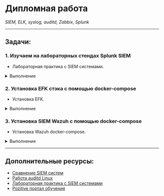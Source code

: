 # Дипломная работа
*SIEM, ELK, syslog, auditd, Zabbix, Splunk*  

---

## Задачи:

### 1. **Изучаем на лабораторных стендах Splunk SIEM**
   - Лабораторная практика с SIEM системами.  

<details>
  <summary> Выполнение </summary>
  
1. Сначала я установила Docker на свою Ubuntu для развёртывания Splunk.  
   - Обновила системные пакеты:  
     `sudo apt update`
   - Установила Docker:  
     `sudo apt install docker.io -y`  
   - Включила Docker и добавила свой пользовательский аккаунт в группу docker:  
     ```
     sudo systemctl enable --now docker  
     sudo usermod -aG docker $USER
     ```
   - Перезагрузила систему, чтобы изменения вступили в силу.  

2. Скачала официальный образ Splunk из Docker Hub:  
   `docker pull splunk/splunk:latest`

   ![](pics/L23_1_2.png)

3. Создала и запустила контейнер Splunk:  
   ```
   docker run -d --name splunk \
     -p 8000:8000 -p 8088:8088 -p 8089:8089 -p 9997:9997 \
     -e SPLUNK_START_ARGS="--accept-license" \
     -e SPLUNK_PASSWORD="StrongPassword123" \
     splunk/splunk:latest  
   ```
4. Проверила, что контейнер работает, с помощью команды:  
   `docker ps`

   ![](pics/L23_1_4.png)

5. Перешла в браузер и открыла Splunk:  
   - В адресной строке ввела http://tms.ubuntu:8000  
   - Вошла в систему, используя логин admin и пароль StrongPassword123.  

   ![](pics/L23_1_5.png)

6. Выполнила тестовый запрос в разделе Search & Reporting:  
   `index=_internal | stats count by sourcetype`
   - Изучила результаты поиска, в которых отобразилось количество событий по разным источникам.  

   ![](pics/L23_1_6.png)

   ![](pics/L23_1_6b.png)

   ![](pics/L23_1_6c.png)


Разбор информации, представленной на скриншоте.

На изображении представлен фрагмент лога, предположительно из Splunk. Рассмотрим его структуру и значения ключевых полей.

Поля и их значения:

- **Дата и время**
   ```
   12/15/24 10:30:48.872 AM
   ```
   - Это метка времени (timestamp), которая указывает, когда событие было зафиксировано.
   - Формат: `MM/DD/YY HH:MM:SS.ms`.
   - Значение: `15 декабря 2024 года, 10:30:48.872`.

- **Код HTTP-ответа**
   ```
   code: 200
   ```
   - Это HTTP-статус код.
   - Значение `200` указывает, что запрос был успешно выполнен.

- **Длительность обработки**
   ```
   durationMS: 7.437
   ```
   - Длительность обработки запроса, измеряемая в миллисекундах (ms).
   - Значение: запрос обработан за 7.437 мс.

- **Ожидаемый код**
   ```
   expectedCode: 200
   ```
   - Это код ответа, который ожидался от выполнения операции.
   - Значение: система ожидала `200`, и именно такой код был получен.

- **Имя хоста**
   ```
   hostname: 5825b0d8180e
   ```
   - Указывает имя хоста, на котором была зафиксирована операция.
   - В данном случае это, вероятно, ID контейнера или машины, на которой работает Splunk.

- **Уровень логирования**
   ```
   level: INFO
   ```
   - Уровень логирования, который указывает серьёзность сообщения.
   - INFO: информационное сообщение, которое не указывает на ошибки или проблемы.

- **Местоположение в коде**
   ```
   location: splunkmgmtclient/client.go:186
   ```
   - Указывает на файл и строку исходного кода, где был вызван соответствующий лог.
   - Значение: в файле `splunkmgmtclient/client.go` на строке `186`.

- **Сообщение**
   ```
   message: request to splunk server succeeded
   ```
   - Человеко-читаемое сообщение, описывающее событие.
   - Значение: "Запрос к серверу Splunk был выполнен успешно".

- **Операция**
   ```
   operation: GetConfStanza
   ```
   - Указывает на конкретную операцию или вызов, связанный с событием.
   - Значение: `GetConfStanza` — вероятно, запрос на получение конфигурационного блока.

- **URL запроса**
    ```
    requestURL: https://127.0.0.1:8089/services/configs/conf-server/teleport_supervisor?output_mode=json
    ```
    - Указывает URL, который был запрошен.
    - Значение: запрос был выполнен к локальному серверу (127.0.0.1) на порту `8089`.
    - Путь `services/configs/conf-server/teleport_supervisor` предполагает, что система запрашивает конфигурацию сервера `teleport_supervisor` в формате JSON.

- **Сервис**
    ```
    service: identity
    ```
    - Указывает на имя сервиса, связанного с данным запросом.
    - Значение: `identity` — возможно, компонент системы управления идентификацией.

- **Полная временная метка**
    ```
    time: 2024-12-15T10:30:48.872Z
    ```
    - Полная временная метка в формате ISO 8601 (UTC).
    - Указывает точное время события.

- **Дополнительные данные**
    ```
    host: 5825b0d8180e
    source: /opt/splunk/var/log/splunk/sup-pkg-identity-stdout.log
    sourcetype: sup-pkg-identity-stdout-too_small
    ```
    - **host**: Имя или идентификатор хоста, который сгенерировал лог.
    - **source**: Путь к лог-файлу, в котором зафиксировано событие (`/opt/splunk/var/log/splunk/sup-pkg-identity-stdout.log`).
    - **sourcetype**: Тип источника, определяющий структуру данных (`sup-pkg-identity-stdout-too_small`).

Интерпретация:

- Лог описывает успешный HTTP-запрос к локальному серверу Splunk (127.0.0.1), который запрашивает конфигурацию сервиса `teleport_supervisor`.
- Запрос завершился успешно с HTTP-ответом `200` за 7.437 мс.
- Лог создан на сервере с именем (или ID) `5825b0d8180e`, а данные зафиксированы в лог-файле `/opt/splunk/var/log/splunk/sup-pkg-identity-stdout.log`.
- Уровень логирования `INFO` означает, что событие носит чисто информационный характер и не является ошибкой.


7. Создала дашборд для визуализации данных:  
   - Составила запрос:  
     `index=_internal | stats count by sourcetype`
   - Настроила графики и сохранила дашборд.  

   ![](pics/L23_1_7a.png)


---

</details>

### 2. **Установка EFK стэка с помощью docker-compose**
   - Установка EFK.  

<details>
  <summary> Выполнение </summary>
  
1. Установила docker-compose на свою Ubuntu:  
   `sudo apt install docker-compose -y`  

2. Создала файл docker-compose.yml для установки EFK:  
```
version: '3.7'
services:
  elasticsearch:
    image: docker.elastic.co/elasticsearch/elasticsearch:7.17.4
    container_name: elasticsearch
    environment:
      - discovery.type=single-node
    ports:
      - "9200:9200"
      - "9300:9300"
    volumes:
      - esdata:/usr/share/elasticsearch/data

  kibana:
    image: docker.elastic.co/kibana/kibana:7.17.4
    container_name: kibana
    environment:
      ELASTICSEARCH_HOSTS: http://elasticsearch:9200
    ports:
      - "5601:5601"

  fluentd:
    build:
      context: .
      dockerfile: Dockerfile
    container_name: fluentd
    ports:
      - "9880:9880" # HTTP порт для входящих данных
      - "9880:9880/udp"
    volumes:
      - ./fluentd.conf:/fluentd/etc/fluent.conf
      - fluentd-storage:/fluentd/log
    environment:
      FLUENT_ELASTICSEARCH_HOST: elasticsearch
      FLUENTD_LOG_LEVEL: debug

volumes:
  esdata:
  fluentd-storage:


```

и `Dockerfile` там же, где docker-compose.yml

```
FROM fluent/fluentd:v1.15-1
USER root

# Устанавливаем curl
RUN apk add --no-cache curl

# Устанавливаем плагин для работы с Elasticsearch
RUN gem install fluent-plugin-elasticsearch --no-document

USER fluent

```

3. Настроила Fluentd с помощью файла fluentd.conf:  
```
<source>
  @type http
  port 9880
  bind 0.0.0.0
</source>

<match **>
  @type elasticsearch
  host elasticsearch
  port 9200
  logstash_format true
</match>

```

4. Запустила EFK-стэк:  
```
   docker-compose build
   docker-compose up -d
```

   ![](pics/L23_2_4.png)


5. Проверила доступность Kibana, перейдя по адресу http://tms.ubuntu:5601  
   - Убедилась, что Kibana подключена к Elasticsearch и отображает данные.

   ![](pics/L23_2_5.png)

6. Отправила тестовые логи через Fluentd и убедилась, что они отображаются в Kibana.
   `curl -X POST -H "Content-Type: application/json" -d '{"message": "Hello via HTTP"}' http://localhost:9880/my_tag?json`

   ![](pics/L23_2_6.png)


Если что-то шло не так, и нужно полностью всё пересобрать с другой конфигурацией, то делала вот так:

```
   docker-compose down --volumes --rmi all
   docker-compose build
   docker-compose up -d
```

---

</details>

### 3. **Установка SIEM Wazuh с помощью docker-compose**
   - Установка Wazuh docker-compose.  

<details>
  <summary> Выполнение </summary>
  
1. Клонировала репозиторий Wazuh, выбрала стабильную версию и сгенерировала сертификаты:  
```
   sudo apt update && sudo apt upgrade -y
   sudo apt install -y apt-transport-https ca-certificates curl software-properties-common
   curl -fsSL https://download.docker.com/linux/ubuntu/gpg | sudo gpg --dearmor -o /usr/share/keyrings/docker-archive-keyring.gpg
   echo "deb [arch=amd64 signed-by=/usr/share/keyrings/docker-archive-keyring.gpg] https://download.docker.com/linux/ubuntu $(lsb_release -cs) stable" | sudo tee /etc/apt/sources.list.d/docker.list > /dev/null
   sudo apt install -y docker-ce docker-compose-plugin -y
   git clone https://github.com/wazuh/wazuh-docker.git  
   cd wazuh-docker
   git checkout v4.9.2
   cd single-node
   docker compose -f generate-indexer-certs.yml run --rm generator
```

2. Запустила Wazuh:  
   `docker compose up -d`

   ![](pics/L23_3_2a.png)

   ![](pics/L23_3_2b.png)



3. Перешла в интерфейс Wazuh через браузер, используя https://tms.ubuntu
   - Авторизовалась с логином kibanaserver и паролем kibanaserver (в docker-compose.yml указаны).

   ![](pics/L23_3_3a.png)

   ![](pics/L23_3_3b.png)


4. Установила агент Wazuh на тестовую систему, чтобы собирать логи:  
```
   curl -O https://packages.wazuh.com/4.x/apt/pool/main/w/wazuh-agent/wazuh-agent_4.9.2-1_amd64.deb
   sudo dpkg -i wazuh-agent_4.9.2-1_amd64.deb
```

   - В `/var/ossec/etc/ossec.conf` прописала IP-адрес сервера Wazuh (в данном случае 127.0.0.1, т.к. агента ставила на тот же сервер)
   - Зарегистрировала агента и проверила
```
   sudo /var/ossec/bin/agent-auth -m 127.0.0.1
```

   ![](pics/L23_3_4.png)

   ![](pics/L23_3_4b.png)

   ![](pics/L23_3_4c.png)


---

</details>

---

## Дополнительные ресурсы:

- [Сравнение SIEM систем](https://www.anti-malware.ru/compare/SIEM-systems)  
- [Работа auditd Linux](https://www.redhat.com/sysadmin/configure-linux-auditing-auditd)  
- [Лабораторная практика с SIEM системами](https://cyberdefenders.org/)  
- [Pozitive портал обучения](https://lms.edu.ptsecurity.com/)  

